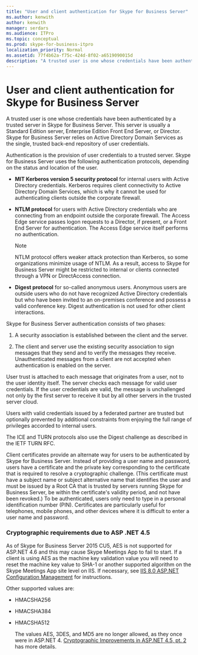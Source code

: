 ```yaml
---
title: "User and client authentication for Skype for Business Server"
ms.author: kenwith
author: kenwith
manager: serdars
ms.audience: ITPro
ms.topic: conceptual
ms.prod: skype-for-business-itpro
localization_priority: Normal
ms.assetid: 77f4b62a-f75c-424d-8f02-a6519090015d
description: "A trusted user is one whose credentials have been authenticated by a trusted server in Skype for Business Server. This server is usually a Standard Edition server, Enterprise Edition Front End Server, or Director. Skype for Business Server relies on Active Directory Domain Services as the single, trusted back-end repository of user credentials."
---
```


# User and client authentication for Skype for Business Server
 
A trusted user is one whose credentials have been authenticated by a trusted server in Skype for Business Server. This server is usually a Standard Edition server, Enterprise Edition Front End Server, or Director. Skype for Business Server relies on Active Directory Domain Services as the single, trusted back-end repository of user credentials.
  
Authentication is the provision of user credentials to a trusted server. Skype for Business Server uses the following authentication protocols, depending on the status and location of the user.
  
- **MIT Kerberos version 5 security protocol** for internal users with Active Directory credentials. Kerberos requires client connectivity to Active Directory Domain Services, which is why it cannot be used for authenticating clients outside the corporate firewall.
    
- **NTLM protocol** for users with Active Directory credentials who are connecting from an endpoint outside the corporate firewall. The Access Edge service passes logon requests to a Director, if present, or a Front End Server for authentication. The Access Edge service itself performs no authentication.
    
    > [!NOTE]
    > NTLM protocol offers weaker attack protection than Kerberos, so some organizations minimize usage of NTLM. As a result, access to Skype for Business Server might be restricted to internal or clients connected through a VPN or DirectAccess connection. 
  
- **Digest protocol** for so-called anonymous users. Anonymous users are outside users who do not have recognized Active Directory credentials but who have been invited to an on-premises conference and possess a valid conference key. Digest authentication is not used for other client interactions.
    
Skype for Business Server authentication consists of two phases:
  
1. A security association is established between the client and the server.
    
2. The client and server use the existing security association to sign messages that they send and to verify the messages they receive. Unauthenticated messages from a client are not accepted when authentication is enabled on the server.
    
User trust is attached to each message that originates from a user, not to the user identity itself. The server checks each message for valid user credentials. If the user credentials are valid, the message is unchallenged not only by the first server to receive it but by all other servers in the trusted server cloud.
  
Users with valid credentials issued by a federated partner are trusted but optionally prevented by additional constraints from enjoying the full range of privileges accorded to internal users.
  
The ICE and TURN protocols also use the Digest challenge as described in the IETF TURN RFC.
  
Client certificates provide an alternate way for users to be authenticated by Skype for Business Server. Instead of providing a user name and password, users have a certificate and the private key corresponding to the certificate that is required to resolve a cryptographic challenge. (This certificate must have a subject name or subject alternative name that identifies the user and must be issued by a Root CA that is trusted by servers running Skype for Business Server, be within the certificate's validity period, and not have been revoked.) To be authenticated, users only need to type in a personal identification number (PIN). Certificates are particularly useful for telephones, mobile phones, and other devices where it is difficult to enter a user name and password.
  
### Cryptographic requirements due to ASP .NET 4.5 

As of Skype for Business Server 2015 CU5, AES is not supported for ASP.NET 4.6 and this may cause Skype Meetings App to fail to start. If a client is using AES as the machine key validation value you will need to reset the machine key value to SHA-1 or another supported algorithm on the Skype Meetings App site level on IIS. If necessary, see [IIS 8.0 ASP.NET Configuration Management](https://docs.microsoft.com/en-us/iis/get-started/whats-new-in-iis-8/iis-80-aspnet-configuration-management) for instructions.
  
Other supported values are:
  
- HMACSHA256
    
- HMACSHA384
    
- HMACSHA512
    
  The values AES, 3DES, and MD5 are no longer allowed, as they once were in ASP.NET 4. [Cryptographic Improvements in ASP.NET 4.5, pt. 2](https://blogs.msdn.microsoft.com/webdev/2012/10/23/cryptographic-improvements-in-asp-net-4-5-pt-2/) has more details.
  

